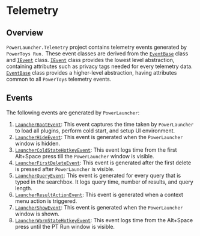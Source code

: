 # Telemetry
## Overview
`PowerLauncher.Telemetry` project contains telemetry events generated by `PowerToys Run.` These event classes are derived from the [`EventBase`](/src/common/ManagedTelemetry/Telemetry/Events/EventBase.cs) class and [`IEvent`](/src/common/ManagedTelemetry/Telemetry/Events/IEvent.cs) class. [`IEvent`](/src/common/ManagedTelemetry/Telemetry/Events/IEvent.cs) class provides the lowest level abstraction, containing attributes such as privacy tags needed for every telemetry data. [`EventBase`](/src/common/ManagedTelemetry/Telemetry/Events/EventBase.cs) class provides a higher-level abstraction, having attributes common to all `PowerToys` telemetry events.

## Events
The following events are generated by `PowerLauncher`: 
1. [`LauncherBootEvent`](/src/modules/launcher/PowerLauncher.Telemetry/Events/LauncherBootEvent.cs): This event captures the time taken by `PowerLauncher` to load all plugins, perform cold start, and setup UI environment. 
2. [`LauncherHideEvent`](/src/modules/launcher/PowerLauncher.Telemetry/Events/LauncherHideEvent.cs): This event is generated when the `PowerLauncher` window is hidden.
3. [`LauncherColdStateHotkeyEvent`](/src/modules/launcher/PowerLauncher.Telemetry/Events/LauncherColdStateHotkeyEvent.cs): This event logs time from the first Alt+Space press till the `PowerLauncher` window is visible.
4. [`LauncherFirstDeleteEvent`](/src/modules/launcher/PowerLauncher.Telemetry/Events/LauncherFirstDeleteEvent.cs): This event is generated after the first delete is pressed after `PowerLauncher` is visible.
5. [`LauncherQueryEvent`](/src/modules/launcher/PowerLauncher.Telemetry/Events/LauncherQueryEvent.cs): This event is generated for every query that is typed in the searchbox. It logs query time, number of results, and query length.
6. [`LauncherResultActionEvent`](/src/modules/launcher/PowerLauncher.Telemetry/Events/LauncherResultActionEvent.cs): This event is generated when a context menu action is triggered.
7. [`LauncherShowEvent`](/src/modules/launcher/PowerLauncher.Telemetry/Events/LauncherShowEvent.cs): This event is generated when the `PowerLauncher` window is shown.
8. [`LauncherWarmStateHotkeyEvent`](/src/modules/launcher/PowerLauncher.Telemetry/Events/LauncherWarmStateHotkeyEvent.cs): This event logs time from the Alt+Space press until the PT Run window is visible.